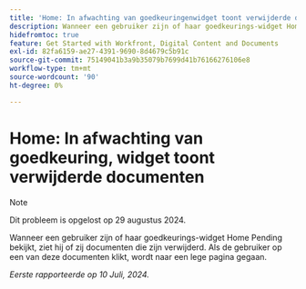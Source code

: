 ```yaml
---
title: 'Home: In afwachting van goedkeuringenwidget toont verwijderde documenten'
description: Wanneer een gebruiker zijn of haar goedkeurings-widget Home Pending bekijkt, ziet hij of zij documenten die zijn verwijderd. Als de gebruiker op een van deze documenten klikt, wordt naar een lege pagina gegaan.
hidefromtoc: true
feature: Get Started with Workfront, Digital Content and Documents
exl-id: 82fa6159-ae27-4391-9690-8d4679c5b91c
source-git-commit: 75149041b3a9b35079b7699d41b76166276106e8
workflow-type: tm+mt
source-wordcount: '90'
ht-degree: 0%

---
```


# Home: In afwachting van goedkeuring, widget toont verwijderde documenten

>[!NOTE]
>
>Dit probleem is opgelost op 29 augustus 2024.

Wanneer een gebruiker zijn of haar goedkeurings-widget Home Pending bekijkt, ziet hij of zij documenten die zijn verwijderd. Als de gebruiker op een van deze documenten klikt, wordt naar een lege pagina gegaan.

_Eerste rapporteerde op 10 Juli, 2024._
